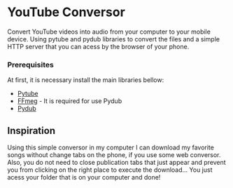 # YouTube Conversor
Convert YouTube videos into audio from your computer to your mobile device. Using pytube and pydub libraries to convert the files and a simple HTTP server that you can acess by the browser of your phone.

### Prerequisites

At first, it is necessary install the main libraries bellow:

* [Pytube](https://github.com/nficano/pytube#installation)
* [FFmeg](https://ffmpeg.org/download.html) - It is required for use Pydub
* [Pydub](https://github.com/jiaaro/pydub#installation)

## Inspiration
Using this simple conversor in my computer I can download my favorite songs without change tabs on the phone, if you use some web conversor. Also, you do not need to close publication tabs that just appear and prevent you from clicking on the right place to execute the download... You just acess your folder that is on your computer and done!  
